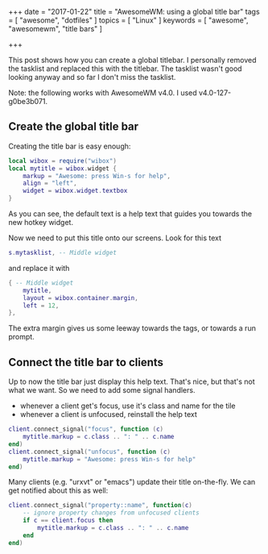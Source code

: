 +++
date = "2017-01-22"
title = "AwesomeWM: using a global title bar"
tags = [ "awesome", "dotfiles" ]
topics = [ "Linux" ]
keywords = [ "awesome", "awesomewm", "title bars" ]

+++

This post shows how you can create a global titlebar. I personally removed the
tasklist and replaced this with the titlebar. The tasklist wasn't good looking anyway
and so far I don't miss the tasklist.

<!--more-->

Note: the following works with AwesomeWM v4.0. I used v4.0-127-g0be3b071.


## Create the global title bar
Creating the title bar is easy enough:

``` lua
local wibox = require("wibox")
local mytitle = wibox.widget {
    markup = "Awesome: press Win-s for help",
    align = "left",
    widget = wibox.widget.textbox
}
```

As you can see, the default text is a help text that guides you towards the new
hotkey widget.

Now we need to put this title onto our screens. Look for this text

```lua
s.mytasklist, -- Middle widget
```

and replace it with

``` lua
{ -- Middle widget
    mytitle,
    layout = wibox.container.margin,
    left = 12,
},
```

The extra margin gives us some leeway towards the tags, or towards a run prompt.


## Connect the title bar to clients

Up to now the title bar just display this help text. That's nice, but that's not what
we want. So we need to add some signal handlers.

- whenever a client get's focus, use it's class and name for the tile
- whenever a client is unfocused, reinstall the help text

``` lua
client.connect_signal("focus", function (c)
    mytitle.markup = c.class .. ": " .. c.name
end)
client.connect_signal("unfocus", function (c)
    mytitle.markup = "Awesome: press Win-s for help"
end)
```

Many clients (e.g. "urxvt" or "emacs") update their title on-the-fly. We can
get notified about this as well:

``` lua
client.connect_signal("property::name", function(c)
    -- ignore property changes from unfocused clients
    if c == client.focus then
        mytitle.markup = c.class .. ": " .. c.name
    end
end)
```
